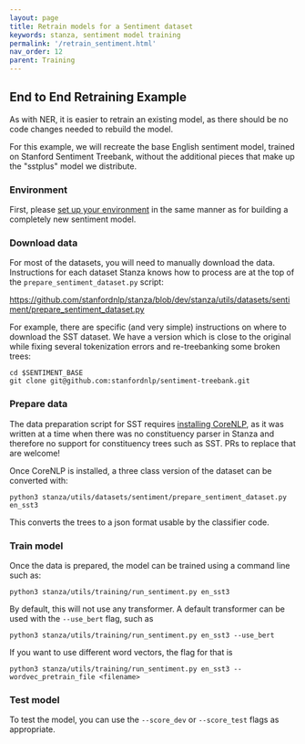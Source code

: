```yaml
---
layout: page
title: Retrain models for a Sentiment dataset
keywords: stanza, sentiment model training
permalink: '/retrain_sentiment.html'
nav_order: 12
parent: Training
---
```


## End to End Retraining Example

As with NER, it is easier to retrain an existing model, as there should be no code changes needed to rebuild the model.

For this example, we will recreate the base English sentiment model,
trained on Stanford Sentiment Treebank, without the additional pieces
that make up the "sstplus" model we distribute.

### Environment

First, please
[set up your environment](https://stanfordnlp.github.io/stanza/new_language_sentiment.html#environment)
in the same manner as for building a completely new sentiment model.

### Download data

For most of the datasets, you will need to manually download the data.
Instructions for each dataset Stanza knows how to process are at the
top of the `prepare_sentiment_dataset.py` script:

https://github.com/stanfordnlp/stanza/blob/dev/stanza/utils/datasets/sentiment/prepare_sentiment_dataset.py

For example, there are specific (and very simple) instructions on
where to download the SST dataset.  We have a version which is close
to the original while fixing several tokenization errors and
re-treebanking some broken trees:

```
cd $SENTIMENT_BASE
git clone git@github.com:stanfordnlp/sentiment-treebank.git
```

### Prepare data

The data preparation script for SST requires
[installing CoreNLP](https://stanfordnlp.github.io/stanza/client_setup.html),
as it was written at a time when there was no constituency parser in
Stanza and therefore no support for constituency trees such as SST.
PRs to replace that are welcome!

Once CoreNLP is installed, a three class version of the dataset can be converted with:

```
python3 stanza/utils/datasets/sentiment/prepare_sentiment_dataset.py en_sst3
```

This converts the trees to a json format usable by the classifier code.

### Train model

Once the data is prepared, the model can be trained using a command line such as:

```
python3 stanza/utils/training/run_sentiment.py en_sst3
```

By default, this will not use any transformer.  A default transformer can be used with the `--use_bert` flag, such as

```
python3 stanza/utils/training/run_sentiment.py en_sst3 --use_bert
```

If you want to use different word vectors, the flag for that is

```
python3 stanza/utils/training/run_sentiment.py en_sst3 --wordvec_pretrain_file <filename>
```

### Test model

To test the model, you can use the `--score_dev` or `--score_test` flags as appropriate.

